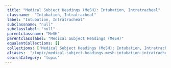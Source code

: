 ```yaml
--- 
 title: "Medical Subject Headings (MeSH): Intubation, Intratracheal" 
 classname:  "Intubation,_Intratracheal" 
 label: "Intubation, Intratracheal" 
 subclassname: "null" 
 subclasslabel: "null" 
 parentclassname: "MeSH" 
 parentclasslabel: "Medical Subject Headings (MeSH)" 
 equalentCollections: [] 
 collections: ['Medical Subject Headings (MeSH): Intubation, Intratracheal']
 aliases:  "/topic/medical-subject-headings-mesh-intubation-intratracheal"  
 searchCategory: "topic" 
---
```

